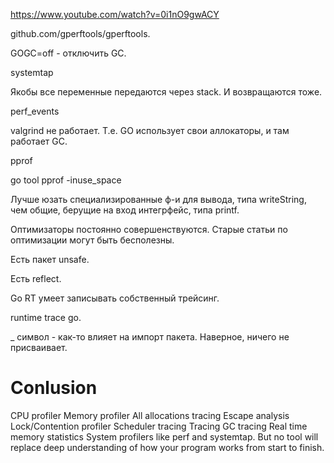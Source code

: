 https://www.youtube.com/watch?v=0i1nO9gwACY

github.com/gperftools/gperftools.

GOGC=off - отключить GC.

systemtap

Якобы все переменные передаются через stack.
И возвращаются тоже.

perf_events

valgrind не работает.
Т.е. GO использует свои аллокаторы, и там работает GC.


pprof

go tool pprof -inuse_space

Лучше юзать специализированные ф-и для вывода, типа writeString, чем общие,
берущие на вход интегрфейс, типа printf.

Оптимизаторы постоянно совершенствуются.
Старые статьи по оптимизации могут быть бесполезны.

Есть пакет unsafe.

Есть reflect.

Go RT умеет записывать собственный трейсинг.

runtime trace go.

_ символ - как-то влияет на импорт пакета.
Наверное, ничего не присваивает.


# Conlusion

CPU profiler
Memory profiler
All allocations tracing
Escape analysis
Lock/Contention profiler
Scheduler tracing
Tracing
GC tracing
Real time memory statistics
System profilers like perf and systemtap.
But no tool will replace deep understanding of how your program works from start to finish.


